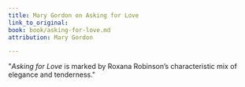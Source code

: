 ```yaml
---
title: Mary Gordon on Asking for Love
link_to_original: 
book: book/asking-for-love.md
attribution: Mary Gordon

---
```

"*Asking for Love* is marked by Roxana Robinson’s characteristic mix of elegance and tenderness."